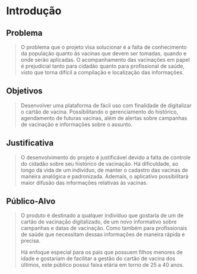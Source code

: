 # Introdução

## Problema
> O problema que o projeto visa solucionar é a falta de conhecimento da população quanto às vacinas que devem ser tomadas, quando e onde serão aplicadas. O acompanhamento das vacinações em papel é prejudicial tanto para cidadão quanto para profissional de saúde, visto que torna difícil a compilação e localização das informações.

## Objetivos

> Desenvolver uma plataforma de fácil uso com finalidade de digitalizar o cartão de vacina. Possibilitando o gerenciamento do histórico, agendamento de futuras vacinas, além de alertas sobre campanhas de vacinação e informações sobre o assunto.

## Justificativa

> O desenvolvimento do projeto é justificável devido a falta de controle do cidadão sobre seu histórico de vacinação. Há dificuldade, ao longo da vida de um indivíduo, de manter o cadastro das vacinas de maneira analógica e padronizada. Ademais, o aplicativo possibilitará maior difusão das informações relativas às vacinas.

## Público-Alvo

> O produto é destinado a qualquer indivíduo que gostaría de um de cartão de vacinação digitalizado, de um novo informativo sobre campanhas e datas de vacinação. Como também para profissionais de saúde que necessitam dessas informações de maneira rápida e precisa.
> 
> Há enfoque especial para os pais que possuem filhos menores de idade e gostariam de facilitar a gestão do cartão de vacina dos últimos, este público possui faixa etária em torno de 25 a 40 anos. 
 
